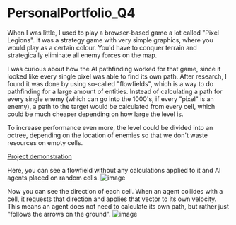 # PersonalPortfolio_Q4

When I was little, I used to play a browser-based game a lot called "Pixel Legions". It was a strategy game with very simple graphics, where you would play as a certain colour.
You'd have to conquer terrain and strategically eliminate all enemy forces on the map.

I was curious about how the AI pathfinding worked for that game, since it looked like every single pixel was able to find its own path. After research, I found it was done by using so-called "flowfields", which is a way to do pathfinding for a large amount of entities. Instead of calculating a path for every single enemy (which can go into the 1000's, if every "pixel" is an enemy), a path to the target would be calculated from every cell, which could be much cheaper depending on how large the level is. 

To increase performance even more, the level could be divided into an octree, depending on the location of enemies so that we don't waste resources on empty cells.

[Project demonstration](https://www.youtube.com/watch?v=6RQRLQWzzUk&t=5s)

Here, you can see a flowfield without any calculations applied to it and AI agents placed on random cells.
![image](https://github.com/ngmeijer/FlowfieldAI/assets/58357808/e788b1c3-1c36-4448-aa34-3fcb3621ab69)

Now you can see the direction of each cell. When an agent collides with a cell, it requests that direction and applies that vector to its own velocity. This means an agent does not need to calculate its own path, but rather just "follows the arrows on the ground".
![image](https://github.com/ngmeijer/FlowfieldAI/assets/58357808/7df3a520-6f18-48df-b320-e47be9bc51f1)
